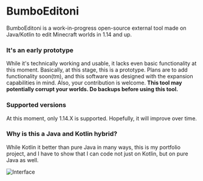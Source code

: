 # BumboEditoni

BumboEditoni is a work-in-progress open-source external tool made on Java/Kotlin to edit Minecraft worlds in 1.14 and up.

### It's an early prototype
While it's technically working and usable, it lacks even basic functionality at this moment. Basically, at this stage, this is a prototype.
Plans are to add functionality soon(tm), and this software was designed with the expansion capabilities in mind. Also, your contribution is welcome.
**This tool may potentially corrupt your worlds. Do backups before using this tool.**

### Supported versions
At this moment, only 1.14.X is supported. Hopefully, it will improve over time.

### Why is this a Java and Kotlin hybrid?
While Kotlin it better than pure Java in many ways, this is my portfolio project, and I have to show that I can code not just on Kotlin, but on pure Java as well.

![Interface](https://i.imgur.com/jw6W6j5.png)